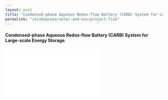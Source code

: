 ```yaml
---
layout: post
title: "Condensed-phase Aqueous Redox-flow Battery (CARB) System for Large-scale Energy Storage"
permalink: "/eishowcase/solar-and-ess/project-five"
---
```

#### Condensed-phase Aqueous Redox-flow Battery (CARB) System for Large-scale Energy Storage

<div class="showcase-embed-container">
	<embed type="application/pdf" src="/files/showcase/solar_ess_05.pdf#view=FitH">
</div>

